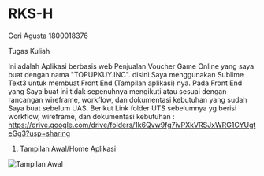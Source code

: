 # RKS-H
Geri Agusta
1800018376

Tugas Kuliah

Ini adalah Aplikasi berbasis web Penjualan Voucher Game Online yang saya buat dengan nama "TOPUPKUY.INC". disini Saya menggunakan Sublime Text3 untuk membuat Front End (Tampilan aplikasi) nya. Pada Front End yang Saya buat ini  tidak sepenuhnya mengikuti atau sesuai dengan rancangan wireframe, workflow, dan dokumentasi kebutuhan yang sudah Saya buat sebelum UAS. Berikut Link folder UTS sebelumnya yg berisi workflow, wireframe, dan dokumentasi kebutuhan : 
https://drive.google.com/drive/folders/1k6Qvw9fg7ivPXkVRSJxWRG1CYUgteGg3?usp=sharing

1. Tampilan Awal/Home Aplikasi

![Tampilan Awal](https://i.ibb.co/C6rmtpn/1-Halaman-Awal-index-html.png)
